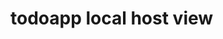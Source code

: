 # todoapp local host view

<img alt="" border="0" data-original-height="1001" data-original-width="1295" src="https://blogger.googleusercontent.com/img/b/R29vZ2xl/AVvXsEgmGbI3Wjdl21RVIJnZ4YgOSlNLG4gO8f9Ht1Y74jSwdU9UvU9ni619bjzkUQQa9evD3shij8Ogiqg9_itULLf_wW3vcqOlqsDOo_vzpR2WrBJXurdfHW7Zj3aLEgis3oiYzUrReRGtKGh-npPm656GHCqyx9dClh-FM__bqEL6w8z3yDpu1Tl2_BJL/s1600/home.PNG"/>


